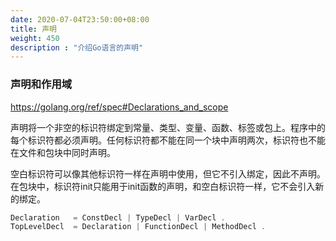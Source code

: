 ```yaml
---
date: 2020-07-04T23:50:00+08:00
title: 声明
weight: 450
description : "介绍Go语言的声明"
---
```


### 声明和作用域

https://golang.org/ref/spec#Declarations_and_scope

声明将一个非空的标识符绑定到常量、类型、变量、函数、标签或包上。程序中的每个标识符都必须声明。任何标识符都不能在同一个块中声明两次，标识符也不能在文件和包块中同时声明。

空白标识符可以像其他标识符一样在声明中使用，但它不引入绑定，因此不声明。在包块中，标识符init只能用于init函数的声明，和空白标识符一样，它不会引入新的绑定。

```go
Declaration   = ConstDecl | TypeDecl | VarDecl .
TopLevelDecl  = Declaration | FunctionDecl | MethodDecl .
```

